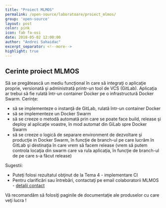 ```yaml
---
title: "Proiect MLMOS"
permalink: /open-source/laboratoare/proiect_mlmos/
group: 'open-source'
layout: post
color: pink
icon: fab fa-osi
date: 2018-05-02 12:00:00
author: "Andrei Sahaidac"
excerpt_separator: <!--more-->
highlight: true
---
```


## Cerinte proiect MLMOS

Să se pregătească un mediu funcţional în care să integraţi o aplicaţie proprie, versionată şi administrată printr-un tool de VCS (GitLab). 
Aplicaţia ar trebui să fie rulată într-un container Docker pe o infrastructură Docker Swarm.
Cerinţe:
- să se implementeze o instanţă de GitLab, rulată într-un container Docker
- să se implementeze un Docker Swarm
- să se creeze o metodă automată prin care se poate face build, release şi deploy al aplicaţie voastre, în mod automat din GiLab spre Docker Swarm
- să se creeze o logică de separare environment de dezvoltare şi producţie in Docker Swarm, în funcţie de branch-ul pe care lucrăm în GitLab şi destinaţia în care vrem să facem release (vrem să putem controla locaţia din swarm care va rula aplicaţia, în funcţie de branch-ul de pe care s-a făcut release)


Sugestii:
- Puteţi folosi rezultatul obţinut de la Tema 4 - implementare CI
- Pentru clarificări sau întrebări, contactaţi pe email colaboratorii MLMOS - [detalii contact](https://courses.tss-yonder.com/echipa/)

Vă recomandăm să folosiţi paginile de documentaţie ale produselor cu care veţi lucra !
